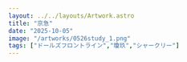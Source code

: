 ```yaml
---
layout: ../../layouts/Artwork.astro
title: "京急"
date: "2025-10-05"
image: "/artworks/0526study_1.png"
tags: ["ドールズフロントライン","瓊玖","シャークリー"]
---
```


